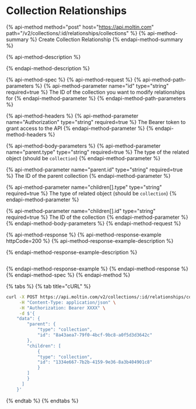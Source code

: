 # Collection Relationships

{% api-method method="post" host="https://api.moltin.com" path="/v2/collections/:id/relationships/collections" %}
{% api-method-summary %}
Create Collection Relationship
{% endapi-method-summary %}

{% api-method-description %}

{% endapi-method-description %}

{% api-method-spec %}
{% api-method-request %}
{% api-method-path-parameters %}
{% api-method-parameter name="id" type="string" required=true %}
The ID of the collection you want to modify relationships for
{% endapi-method-parameter %}
{% endapi-method-path-parameters %}

{% api-method-headers %}
{% api-method-parameter name="Authorization" type="string" required=true %}
The Bearer token to grant access to the API
{% endapi-method-parameter %}
{% endapi-method-headers %}

{% api-method-body-parameters %}
{% api-method-parameter name="parent.type" type="string" required=true %}
The type of the related object (should be `collection`)
{% endapi-method-parameter %}

{% api-method-parameter name="parent.id" type="string" required=true %}
The ID of the parent collection
{% endapi-method-parameter %}

{% api-method-parameter name="children[].type" type="string" required=true %}
The type of related object (should be `collection`)
{% endapi-method-parameter %}

{% api-method-parameter name="children[].id" type="string" required=true %}
The ID of the collection
{% endapi-method-parameter %}
{% endapi-method-body-parameters %}
{% endapi-method-request %}

{% api-method-response %}
{% api-method-response-example httpCode=200 %}
{% api-method-response-example-description %}

{% endapi-method-response-example-description %}

```javascript

```
{% endapi-method-response-example %}
{% endapi-method-response %}
{% endapi-method-spec %}
{% endapi-method %}

{% tabs %}
{% tab title="cURL" %}
```bash
curl -X POST https://api.moltin.com/v2/collections/:id/relationships/collections \
     -H "Content-Type: application/json" \
     -H "Authorization: Bearer XXXX" \
     -d $'{
    "data": {
        "parent": {
            "type": "collection",
            "id": "8a43aea7-79f0-4bcf-9bc8-a0f5d3d3642c"
        },
        "children": [
            {
            "type": "collection",
            "id": "1334e667-7b2b-4159-9e36-8a3b404901c8"
            }
        ]
        }
      ]
    }'
```
{% endtab %}
{% endtabs %}

